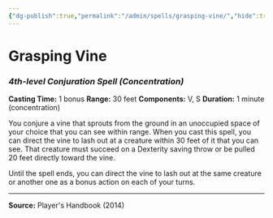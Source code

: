 ```yaml
---
{"dg-publish":true,"permalink":"/admin/spells/grasping-vine/","hide":true,"updated":"2025-08-11T11:53:30.877+01:00"}
---
```


# Grasping Vine
### *4th-level Conjuration Spell* *(Concentration)*
**Casting Time:** 1 bonus
**Range:** 30 feet
**Components:** V, S
**Duration:** 1 minute (concentration)

You conjure a vine that sprouts from the ground in an unoccupied space of your choice that you can see within range. When you cast this spell, you can direct the vine to lash out at a creature within 30 feet of it that you can see. That creature must succeed on a Dexterity saving throw or be pulled 20 feet directly toward the vine.

Until the spell ends, you can direct the vine to lash out at the same creature or another one as a bonus action on each of your turns.

---
**Source:** Player's Handbook (2014)